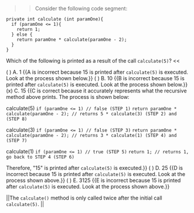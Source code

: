 >>Consider the following code segment:</p>
<pre><code class="java language-java">private int calculate (int paramOne){
  if (paramOne &lt;= 1){
    return 1;
  } else {
    return paramOne * calculate(paramOne - 2);
  }
}
</code></pre>
<p>Which of the following is printed as a result of the call <code>calculate(5)</code>? <<

( ) A. 1 {{A is incorrect because 15 is printed after <code>calculate(5)</code> is executed. Look at the process shown below.}}
( ) B. 10 {{B is incorrect because 15 is printed after <code>calculate(5)</code> is executed. Look at the process shown below.}}
(x) C. 15 {{C is correct because it accurately represents what the recursive method above prints.
The process is shown below:</p>
<p>calculate(5)
<code>if (paramOne &lt;= 1) // false (STEP 1)</code>
<code>return paramOne * calculate(paramOne - 2); // returns 5 * calculate(3) (STEP 2) and (STEP 8)</code></p>
<p>calculate(3)
<code>if (paramOne &lt;= 1) // false (STEP 3)</code>
<code>return paramOne * calculate(paramOne - 2); // returns 3 * calculate(1) (STEP 4) and (STEP 7)</code></p>
<p>calculate(1)
<code>if (paramOne &lt;= 1) // true (STEP 5)</code>
<code>return 1; // returns 1, go back to STEP 4 (STEP 6)</code></p>
<p>Therefore, "15" is printed after <code>calculate(5)</code> is executed.}}
( ) D. 25 {{D is incorrect because 15 is printed after <code>calculate(5)</code> is executed. Look at the process shown above.}}
( ) E. 3125 {{E is incorrect because 15 is printed after <code>calculate(5)</code> is executed. Look at the process shown above.}}

||The <code>calculate()</code> method is only called twice after the initial call <code>calculate(5)</code>. ||
